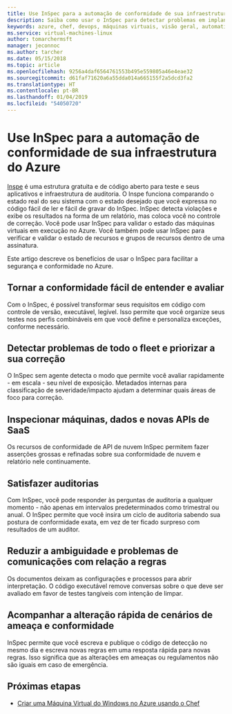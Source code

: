 ```yaml
---
title: Use InSpec para a automação de conformidade de sua infraestrutura do Azure
description: Saiba como usar o InSpec para detectar problemas em implantações do Microsoft Azure
keywords: azure, chef, devops, máquinas virtuais, visão geral, automatizar, inspce
ms.service: virtual-machines-linux
author: tomarchermsft
manager: jeconnoc
ms.author: tarcher
ms.date: 05/15/2018
ms.topic: article
ms.openlocfilehash: 9256a4daf6564761553b495e559805a46e4eae32
ms.sourcegitcommit: d61faf71620a6a55dda014a665155f2a5dcd3fa2
ms.translationtype: HT
ms.contentlocale: pt-BR
ms.lasthandoff: 01/04/2019
ms.locfileid: "54050720"
---
```

# <a name="use-inspec-for-compliance-automation-of-your-azure-infrastructure"></a>Use InSpec para a automação de conformidade de sua infraestrutura do Azure
[Inspe](https://www.chef.io/inspec/) é uma estrutura gratuita e de código aberto para teste e seus aplicativos e infraestrutura de auditoria. O Inspe funciona comparando o estado real do seu sistema com o estado desejado que você expressa no código fácil de ler e fácil de gravar do InSpec. InSpec detecta violações e exibe os resultados na forma de um relatório, mas coloca você no controle de correção. Você pode usar InSpec para validar o estado das máquinas virtuais em execução no Azure. Você também pode usar InSpec para verificar e validar o estado de recursos e grupos de recursos dentro de uma assinatura.

Este artigo descreve os benefícios de usar o InSpec para facilitar a segurança e conformidade no Azure.

## <a name="make-compliance-easy-to-understand-and-assess"></a>Tornar a conformidade fácil de entender e avaliar
Com o InSpec, é possível transformar seus requisitos em código com controle de versão, executável, legível. Isso permite que você organize seus testes nos perfis combináveis em que você define e personaliza exceções, conforme necessário.

## <a name="detect-fleet-wide-issues-and-prioritize-their-remediation"></a>Detectar problemas de todo o fleet e priorizar a sua correção
O InSpec sem agente detecta o modo que permite você avaliar rapidamente - em escala - seu nível de exposição. Metadados internas para classificação de severidade/impacto ajudam a determinar quais áreas de foco para correção.

## <a name="inspect-machines-data-and-new-saas-apis"></a>Inspecionar máquinas, dados e novas APIs de SaaS
Os recursos de conformidade de API de nuvem InSpec permitem fazer asserções grossas e refinadas sobre sua conformidade de nuvem e relatório nele continuamente.

## <a name="satisfy-audits"></a>Satisfazer auditorias
Com InSpec, você pode responder às perguntas de auditoria a qualquer momento - não apenas em intervalos predeterminados como trimestral ou anual. O InSpec permite que você insira um ciclo de auditoria sabendo sua postura de conformidade exata, em vez de ter ficado surpreso com resultados de um auditor.

## <a name="reduce-ambiguity-and-miscommunication-regarding-rules"></a>Reduzir a ambiguidade e problemas de comunicações com relação a regras
Os documentos deixam as configurações e processos para abrir interpretação. O código executável remove conversas sobre o que deve ser avaliado em favor de testes tangíveis com intenção de limpar.

## <a name="keep-up-with-rapidly-changing-threat-and-compliance-landscapes"></a>Acompanhar a alteração rápida de cenários de ameaça e conformidade
InSpec permite que você escreva e publique o código de detecção no mesmo dia e escreva novas regras em uma resposta rápida para novas regras. Isso significa que as alterações em ameaças ou regulamentos não são iguais em caso de emergência.

## <a name="next-steps"></a>Próximas etapas
* [Criar uma Máquina Virtual do Windows no Azure usando o Chef](/azure/virtual-machines/windows/chef-automation)